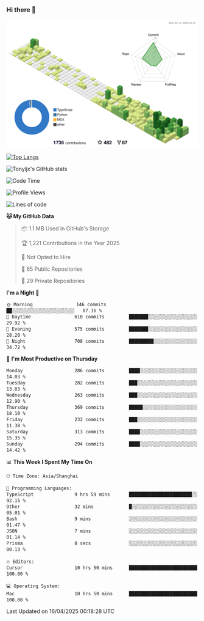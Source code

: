 ### Hi there 👋

![](./profile-3d-contrib/profile-green-animate.svg)

 

[![Top Langs](https://github-readme-stats.vercel.app/api/top-langs/?username=tonyljx)](https://github.com/anuraghazra/github-readme-stats)

![Tonyljx's GitHub stats](https://github-readme-stats.vercel.app/api?username=tonyljx&theme=default&show_icons=true)

 

<!--START_SECTION:waka-->
![Code Time](http://img.shields.io/badge/Code%20Time-1%2C275%20hrs%2054%20mins-blue)

![Profile Views](http://img.shields.io/badge/Profile%20Views-2-blue)

![Lines of code](https://img.shields.io/badge/From%20Hello%20World%20I%27ve%20Written-1.1%20million%20lines%20of%20code-blue)

**🐱 My GitHub Data** 

> 📦 1.1 MB Used in GitHub's Storage 
 > 
> 🏆 1,221 Contributions in the Year 2025
 > 
> 🚫 Not Opted to Hire
 > 
> 📜 65 Public Repositories 
 > 
> 🔑 29 Private Repositories 
 > 
**I'm a Night 🦉** 

```text
🌞 Morning                146 commits         ██░░░░░░░░░░░░░░░░░░░░░░░   07.16 % 
🌆 Daytime                610 commits         ███████░░░░░░░░░░░░░░░░░░   29.92 % 
🌃 Evening                575 commits         ███████░░░░░░░░░░░░░░░░░░   28.20 % 
🌙 Night                  708 commits         █████████░░░░░░░░░░░░░░░░   34.72 % 
```
📅 **I'm Most Productive on Thursday** 

```text
Monday                   286 commits         ████░░░░░░░░░░░░░░░░░░░░░   14.03 % 
Tuesday                  282 commits         ███░░░░░░░░░░░░░░░░░░░░░░   13.83 % 
Wednesday                263 commits         ███░░░░░░░░░░░░░░░░░░░░░░   12.90 % 
Thursday                 369 commits         █████░░░░░░░░░░░░░░░░░░░░   18.10 % 
Friday                   232 commits         ███░░░░░░░░░░░░░░░░░░░░░░   11.38 % 
Saturday                 313 commits         ████░░░░░░░░░░░░░░░░░░░░░   15.35 % 
Sunday                   294 commits         ████░░░░░░░░░░░░░░░░░░░░░   14.42 % 
```


📊 **This Week I Spent My Time On** 

```text
🕑︎ Time Zone: Asia/Shanghai

💬 Programming Languages: 
TypeScript               9 hrs 59 mins       ███████████████████████░░   92.15 % 
Other                    32 mins             █░░░░░░░░░░░░░░░░░░░░░░░░   05.01 % 
Bash                     9 mins              ░░░░░░░░░░░░░░░░░░░░░░░░░   01.47 % 
JSON                     7 mins              ░░░░░░░░░░░░░░░░░░░░░░░░░   01.14 % 
Prisma                   0 secs              ░░░░░░░░░░░░░░░░░░░░░░░░░   00.13 % 

🔥 Editors: 
Cursor                   10 hrs 50 mins      █████████████████████████   100.00 % 

💻 Operating System: 
Mac                      10 hrs 50 mins      █████████████████████████   100.00 % 
```


 Last Updated on 16/04/2025 00:18:28 UTC
<!--END_SECTION:waka-->
